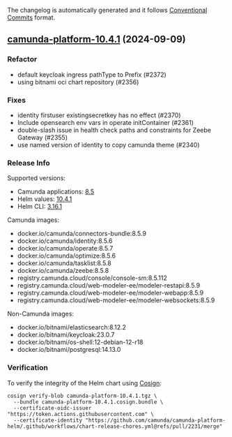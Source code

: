 The changelog is automatically generated and it follows [Conventional Commits](https://www.conventionalcommits.org/en/v1.0.0/) format.

## [camunda-platform-10.4.1](https://github.com/camunda/camunda-platform-helm/releases/tag/camunda-platform-10.4.1) (2024-09-09)

### Refactor

- default keycloak ingress pathType to Prefix (#2372)
- using bitnami oci chart repository (#2356)

### Fixes

- identity firstuser existingsecretkey has no effect (#2370)
- Include opensearch env vars in operate initContainer (#2361)
- double-slash issue in health check paths and constraints for Zeebe Gateway (#2355)
- use named version of identity to copy camunda theme (#2340)

<!-- generated by git-cliff -->
### Release Info

Supported versions:

- Camunda applications: [8.5](https://github.com/camunda/camunda-platform/releases?q=tag%3A8.5&expanded=true)
- Helm values: [10.4.1](https://artifacthub.io/packages/helm/camunda/camunda-platform/10.4.1#parameters)
- Helm CLI: [3.16.1](https://github.com/helm/helm/releases/tag/v3.16.1)

Camunda images:

- docker.io/camunda/connectors-bundle:8.5.9
- docker.io/camunda/identity:8.5.6
- docker.io/camunda/operate:8.5.7
- docker.io/camunda/optimize:8.5.6
- docker.io/camunda/tasklist:8.5.8
- docker.io/camunda/zeebe:8.5.8
- registry.camunda.cloud/console/console-sm:8.5.112
- registry.camunda.cloud/web-modeler-ee/modeler-restapi:8.5.9
- registry.camunda.cloud/web-modeler-ee/modeler-webapp:8.5.9
- registry.camunda.cloud/web-modeler-ee/modeler-websockets:8.5.9

Non-Camunda images:

- docker.io/bitnami/elasticsearch:8.12.2
- docker.io/bitnami/keycloak:23.0.7
- docker.io/bitnami/os-shell:12-debian-12-r18
- docker.io/bitnami/postgresql:14.13.0

### Verification

To verify the integrity of the Helm chart using [Cosign](https://docs.sigstore.dev/signing/quickstart/):

```shell
cosign verify-blob camunda-platform-10.4.1.tgz \
  --bundle camunda-platform-10.4.1.cosign.bundle \
  --certificate-oidc-issuer "https://token.actions.githubusercontent.com" \
  --certificate-identity "https://github.com/camunda/camunda-platform-helm/.github/workflows/chart-release-chores.yml@refs/pull/2231/merge"
```
